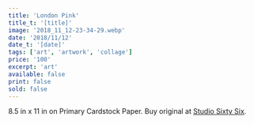 ```yaml
---
title: 'London Pink'
title_t: '[title]'
image: '2018_11_12-23-34-29.webp'
date: '2018/11/12'
date_t: '[date]'
tags: ['art', 'artwork', 'collage']
price: '100'
excerpt: 'art'
available: false
print: false
sold: false
---
```


<p>8.5 in x 11 in on Primary Cardstock Paper. Buy original at <a href="https://studiosixtysix.ca/" rel="noopener noreferrer" target="_blank">Studio Sixty Six</a>.</p>
